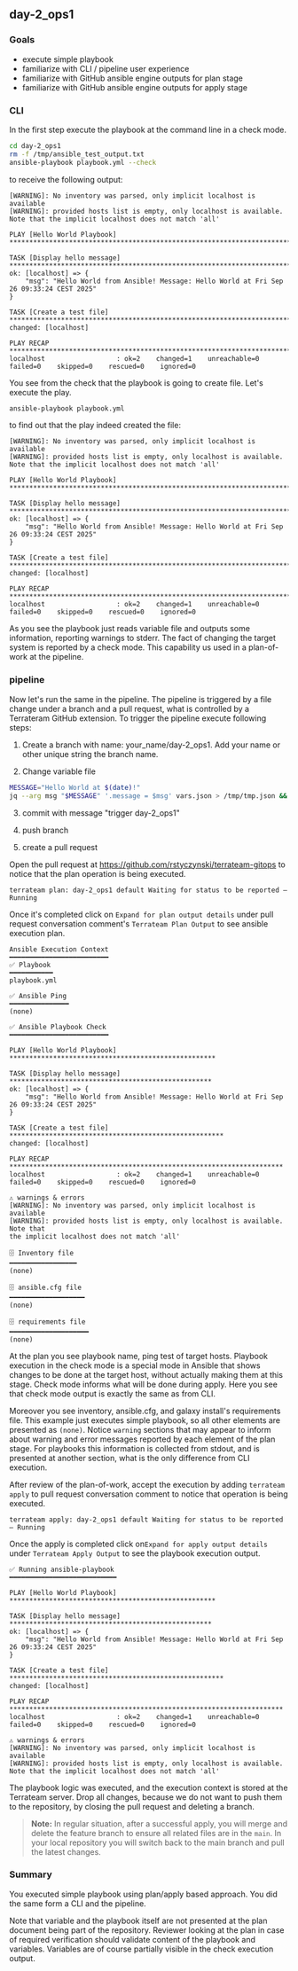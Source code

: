 ## day-2_ops1

### Goals

* execute simple playbook
* familiarize with CLI / pipeline user experience
* familiarize with GitHub ansible engine outputs for plan stage
* familiarize with GitHub ansible engine outputs for apply stage

### CLI

In the first step execute the playbook at the command line in a check mode.

```bash
cd day-2_ops1
rm -f /tmp/ansible_test_output.txt
ansible-playbook playbook.yml --check
```

to receive the following output:

```text
[WARNING]: No inventory was parsed, only implicit localhost is available
[WARNING]: provided hosts list is empty, only localhost is available. Note that the implicit localhost does not match 'all'

PLAY [Hello World Playbook] ********************************************************************************

TASK [Display hello message] *******************************************************************************
ok: [localhost] => {
    "msg": "Hello World from Ansible! Message: Hello World at Fri Sep 26 09:33:24 CEST 2025"
}

TASK [Create a test file] **********************************************************************************
changed: [localhost]

PLAY RECAP *************************************************************************************************
localhost                  : ok=2    changed=1    unreachable=0    failed=0    skipped=0    rescued=0    ignored=0  
```

You see from the check that the playbook is going to create file. Let's execute the play.

```bash
ansible-playbook playbook.yml 
```

to find out that the play indeed created the file:

```text
[WARNING]: No inventory was parsed, only implicit localhost is available
[WARNING]: provided hosts list is empty, only localhost is available. Note that the implicit localhost does not match 'all'

PLAY [Hello World Playbook] ********************************************************************************

TASK [Display hello message] *******************************************************************************
ok: [localhost] => {
    "msg": "Hello World from Ansible! Message: Hello World at Fri Sep 26 09:33:24 CEST 2025"
}

TASK [Create a test file] **********************************************************************************
changed: [localhost]

PLAY RECAP *************************************************************************************************
localhost                  : ok=2    changed=1    unreachable=0    failed=0    skipped=0    rescued=0    ignored=0   
```

As you see the playbook just reads variable file and outputs some information, reporting warnings to stderr. The fact of changing the target system is reported by a check mode. This capability us used in a plan-of-work at the pipeline.

### pipeline

Now let's run the same in the pipeline. The pipeline is triggered by a file change under a branch and a pull request, what is controlled by a Terrateram GitHub extension. To trigger the pipeline execute following steps:

1. Create a branch with name: your_name/day-2_ops1. Add your name or other unique string the branch name.

2. Change variable file

```bash
MESSAGE="Hello World at $(date)!"
jq --arg msg "$MESSAGE" '.message = $msg' vars.json > /tmp/tmp.json && mv /tmp/tmp.json vars.json 
```
3. commit with message "trigger day-2_ops1"

4. push branch

5. create a pull request

Open the pull request at https://github.com/rstyczynski/terrateam-gitops to notice that the plan operation is being executed.

```text
terrateam plan: day-2_ops1 default Waiting for status to be reported — Running
```

Once it's completed click on `Expand for plan output details` under pull request conversation comment's `Terrateam Plan Output` to see ansible execution plan.

```text
Ansible Execution Context
━━━━━━━━━━━━━━━━━━━━━━━━━
✅ Playbook
━━━━━━━━━━━
playbook.yml

✅ Ansible Ping
━━━━━━━━━━━━━━━
(none)

✅ Ansible Playbook Check
━━━━━━━━━━━━━━━━━━━━━━━━━

PLAY [Hello World Playbook] ****************************************************

TASK [Display hello message] ***************************************************
ok: [localhost] => {
    "msg": "Hello World from Ansible! Message: Hello World at Fri Sep 26 09:33:24 CEST 2025"
}

TASK [Create a test file] ******************************************************
changed: [localhost]

PLAY RECAP *********************************************************************
localhost                  : ok=2    changed=1    unreachable=0    failed=0    skipped=0    rescued=0    ignored=0   

⚠️ warnings & errors
[WARNING]: No inventory was parsed, only implicit localhost is available
[WARNING]: provided hosts list is empty, only localhost is available. Note that
the implicit localhost does not match 'all'

🗄️ Inventory file
━━━━━━━━━━━━━━━━━
(none)

🗄️ ansible.cfg file
━━━━━━━━━━━━━━━━━━━
(none)

🗄️ requirements file
━━━━━━━━━━━━━━━━━━━━
(none)
```

At the plan you see playbook name, ping test of target hosts. Playbook execution in the check mode is a special mode in Ansible that shows changes to be done at the target host, without actually making them at this stage. Check mode informs what will be done during apply. Here you see that check mode output is exactly the same as from CLI.

Moreover you see inventory, ansible.cfg, and galaxy install's requirements file. This example just executes simple playbook, so all other elements are presented as `(none)`. Notice `warning` sections that may appear to inform about warning and error messages reported by each element of the plan stage. For playbooks this information is collected from stdout, and is presented at another section, what is the only difference from CLI execution.

After review of the plan-of-work, accept the execution by adding `terrateam apply` to pull request conversation comment to notice that operation is being executed.

```text
terrateam apply: day-2_ops1 default Waiting for status to be reported — Running
```

Once the apply is completed click on`Expand for apply output details` under `Terrateam Apply Output` to see the playbook execution output.

```text
✅ Running ansible-playbook
━━━━━━━━━━━━━━━━━━━━━━━━━━━

PLAY [Hello World Playbook] ****************************************************

TASK [Display hello message] ***************************************************
ok: [localhost] => {
    "msg": "Hello World from Ansible! Message: Hello World at Fri Sep 26 09:33:24 CEST 2025"
}

TASK [Create a test file] ******************************************************
changed: [localhost]

PLAY RECAP *********************************************************************
localhost                  : ok=2    changed=1    unreachable=0    failed=0    skipped=0    rescued=0    ignored=0   

⚠️ warnings & errors
[WARNING]: No inventory was parsed, only implicit localhost is available
[WARNING]: provided hosts list is empty, only localhost is available. Note that the implicit localhost does not match 'all'
```

The playbook logic was executed, and the execution context is stored at the Terrateam server. Drop all changes, because we do not want to push them to the repository, by closing the pull request and deleting a branch.

> **Note:** In regular situation, after a successful apply, you will merge and delete the feature branch to ensure all related files are in the `main`. In your local repository you will switch back to the main branch and pull the latest changes.

### Summary

You executed simple playbook using plan/apply based approach. You did the same form a CLI and the pipeline.

Note that variable and the playbook itself are not presented at the plan document being part of the repository. Reviewer looking at the plan in case of required verification should validate content of the playbook and variables. Variables are of course partially visible in the check execution output.

